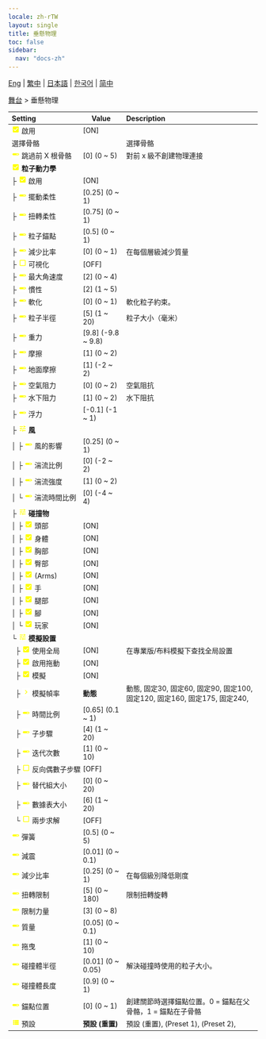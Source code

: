 ```yaml
---
locale: zh-rTW
layout: single
title: 垂懸物理
toc: false
sidebar:
  nav: "docs-zh"
---
```

[Eng](/dancexr/menu/2025.4/stage/cloth_physics) | [繁中](/tw/dancexr/menu/2025.4/stage/cloth_physics) | [日本語](/jp/dancexr/menu/2025.4/stage/cloth_physics) | [한국어](/kr/dancexr/menu/2025.4/stage/cloth_physics) | [简中](/zh/dancexr/menu/2025.4/stage/cloth_physics)

[舞台](../menu#舞台) > 垂懸物理



| Setting | Value | Description |
| :--- | --- | :--- |
|<nobr>![check_on icon](/images/icon/ic_check_on.png) 啟用</nobr>| [ON] | 
|<nobr> 選擇骨骼</nobr>|| 選擇骨骼
|<nobr>![slider icon](/images/icon/ic_slider.png) 跳過前 X 根骨骼</nobr>| [0] (0 ~ 5) | 對前 x 級不創建物理連接
|<nobr>![check_on icon](/images/icon/ic_check_on.png) <b>粒子動力學</b></nobr>| | 
|<nobr>├&nbsp;![check_on icon](/images/icon/ic_check_on.png) 啟用</nobr>| [ON] | 
|<nobr>├&nbsp;![slider icon](/images/icon/ic_slider.png) 擺動柔性</nobr>| [0.25] (0 ~ 1) | 
|<nobr>├&nbsp;![slider icon](/images/icon/ic_slider.png) 扭轉柔性</nobr>| [0.75] (0 ~ 1) | 
|<nobr>├&nbsp;![slider icon](/images/icon/ic_slider.png) 粒子錨點</nobr>| [0.5] (0 ~ 1) | 
|<nobr>├&nbsp;![slider icon](/images/icon/ic_slider.png) 減少比率</nobr>| [0] (0 ~ 1) | 在每個層級減少質量
|<nobr>├&nbsp;![check_off icon](/images/icon/ic_check_off.png) 可視化</nobr>| [OFF] | 
|<nobr>├&nbsp;![slider icon](/images/icon/ic_slider.png) 最大角速度</nobr>| [2] (0 ~ 4) | 
|<nobr>├&nbsp;![slider icon](/images/icon/ic_slider.png) 慣性</nobr>| [2] (1 ~ 5) | 
|<nobr>├&nbsp;![slider icon](/images/icon/ic_slider.png) 軟化</nobr>| [0] (0 ~ 1) | 軟化粒子約束。
|<nobr>├&nbsp;![slider icon](/images/icon/ic_slider.png) 粒子半徑</nobr>| [5] (1 ~ 20) | 粒子大小（毫米）
|<nobr>├&nbsp;![slider icon](/images/icon/ic_slider.png) 重力</nobr>| [9.8] (-9.8 ~ 9.8) | 
|<nobr>├&nbsp;![slider icon](/images/icon/ic_slider.png) 摩擦</nobr>| [1] (0 ~ 2) | 
|<nobr>├&nbsp;![slider icon](/images/icon/ic_slider.png) 地面摩擦</nobr>| [1] (-2 ~ 2) | 
|<nobr>├&nbsp;![slider icon](/images/icon/ic_slider.png) 空氣阻力</nobr>| [0] (0 ~ 2) | 空氣阻抗
|<nobr>├&nbsp;![slider icon](/images/icon/ic_slider.png) 水下阻力</nobr>| [1] (0 ~ 2) | 水下阻抗
|<nobr>├&nbsp;![slider icon](/images/icon/ic_slider.png) 浮力</nobr>| [-0.1] (-1 ~ 1) | 
|<nobr>├&nbsp;![tune icon](/images/icon/ic_tune.png) <b>風</b></nobr>| | 
|<nobr>│&nbsp;├&nbsp;![slider icon](/images/icon/ic_slider.png) 風的影響</nobr>| [0.25] (0 ~ 1) | 
|<nobr>│&nbsp;├&nbsp;![slider icon](/images/icon/ic_slider.png) 湍流比例</nobr>| [0] (-2 ~ 2) | 
|<nobr>│&nbsp;├&nbsp;![slider icon](/images/icon/ic_slider.png) 湍流強度</nobr>| [1] (0 ~ 2) | 
|<nobr>│&nbsp;└&nbsp;![slider icon](/images/icon/ic_slider.png) 湍流時間比例</nobr>| [0] (-4 ~ 4) | 
|<nobr>├&nbsp;![tune icon](/images/icon/ic_tune.png) <b>碰撞物</b></nobr>| | 
|<nobr>│&nbsp;├&nbsp;![check_on icon](/images/icon/ic_check_on.png) 頭部</nobr>| [ON] | 
|<nobr>│&nbsp;├&nbsp;![check_on icon](/images/icon/ic_check_on.png) 身體</nobr>| [ON] | 
|<nobr>│&nbsp;├&nbsp;![check_on icon](/images/icon/ic_check_on.png) 胸部</nobr>| [ON] | 
|<nobr>│&nbsp;├&nbsp;![check_on icon](/images/icon/ic_check_on.png) 臀部</nobr>| [ON] | 
|<nobr>│&nbsp;├&nbsp;![check_on icon](/images/icon/ic_check_on.png) (Arms)</nobr>| [ON] | 
|<nobr>│&nbsp;├&nbsp;![check_on icon](/images/icon/ic_check_on.png) 手</nobr>| [ON] | 
|<nobr>│&nbsp;├&nbsp;![check_on icon](/images/icon/ic_check_on.png) 腿部</nobr>| [ON] | 
|<nobr>│&nbsp;├&nbsp;![check_on icon](/images/icon/ic_check_on.png) 腳</nobr>| [ON] | 
|<nobr>│&nbsp;└&nbsp;![check_on icon](/images/icon/ic_check_on.png) 玩家</nobr>| [ON] | 
|<nobr>└&nbsp;![tune icon](/images/icon/ic_tune.png) <b>模擬設置</b></nobr>| | 
|<nobr>&nbsp;&nbsp;├&nbsp;![check_on icon](/images/icon/ic_check_on.png) 使用全局</nobr>| [ON] | 在專業版/布料模擬下查找全局設置
|<nobr>&nbsp;&nbsp;├&nbsp;![check_on icon](/images/icon/ic_check_on.png) 啟用拖動</nobr>| [ON] | 
|<nobr>&nbsp;&nbsp;├&nbsp;![check_on icon](/images/icon/ic_check_on.png) 模擬</nobr>| [ON] | 
|<nobr>&nbsp;&nbsp;├&nbsp;![chevron icon](/images/icon/ic_chevron.png) 模擬幀率</nobr>| **動態** | 動態, 固定30, 固定60, 固定90, 固定100, 固定120, 固定160, 固定175, 固定240,  |
|<nobr>&nbsp;&nbsp;├&nbsp;![slider icon](/images/icon/ic_slider.png) 時間比例</nobr>| [0.65] (0.1 ~ 1) | 
|<nobr>&nbsp;&nbsp;├&nbsp;![slider icon](/images/icon/ic_slider.png) 子步驟</nobr>| [4] (1 ~ 20) | 
|<nobr>&nbsp;&nbsp;├&nbsp;![slider icon](/images/icon/ic_slider.png) 迭代次數</nobr>| [1] (0 ~ 10) | 
|<nobr>&nbsp;&nbsp;├&nbsp;![check_off icon](/images/icon/ic_check_off.png) 反向偶數子步驟</nobr>| [OFF] | 
|<nobr>&nbsp;&nbsp;├&nbsp;![slider icon](/images/icon/ic_slider.png) 替代組大小</nobr>| [0] (0 ~ 20) | 
|<nobr>&nbsp;&nbsp;├&nbsp;![slider icon](/images/icon/ic_slider.png) 數據表大小</nobr>| [6] (1 ~ 20) | 
|<nobr>&nbsp;&nbsp;└&nbsp;![check_off icon](/images/icon/ic_check_off.png) 兩步求解</nobr>| [OFF] | 
|<nobr>![slider icon](/images/icon/ic_slider.png) 彈簧</nobr>| [0.5] (0 ~ 5) | 
|<nobr>![slider icon](/images/icon/ic_slider.png) 減震</nobr>| [0.01] (0 ~ 0.1) | 
|<nobr>![slider icon](/images/icon/ic_slider.png) 減少比率</nobr>| [0.25] (0 ~ 1) | 在每個級別降低剛度
|<nobr>![slider icon](/images/icon/ic_slider.png) 扭轉限制</nobr>| [5] (0 ~ 180) | 限制扭轉旋轉
|<nobr>![slider icon](/images/icon/ic_slider.png) 限制力量</nobr>| [3] (0 ~ 8) | 
|<nobr>![slider icon](/images/icon/ic_slider.png) 質量</nobr>| [0.05] (0 ~ 0.1) | 
|<nobr>![slider icon](/images/icon/ic_slider.png) 拖曳</nobr>| [1] (0 ~ 10) | 
|<nobr>![slider icon](/images/icon/ic_slider.png) 碰撞體半徑</nobr>| [0.01] (0 ~ 0.05) | 解決碰撞時使用的粒子大小。
|<nobr>![slider icon](/images/icon/ic_slider.png) 碰撞體長度</nobr>| [0.9] (0 ~ 1) | 
|<nobr>![slider icon](/images/icon/ic_slider.png) 錨點位置</nobr>| [0] (0 ~ 1) | 創建關節時選擇錨點位置。0 = 錨點在父骨骼，1 = 錨點在子骨骼
|<nobr>![list icon](/images/icon/ic_list.png) 預設</nobr>| **預設 (重置)** | 預設 (重置), (Preset 1), (Preset 2),  |
